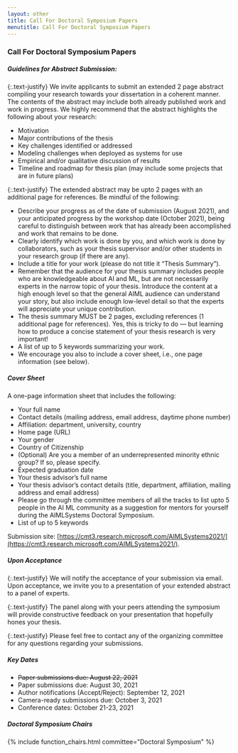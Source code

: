 ```yaml
---
layout: other
title: Call For Doctoral Symposium Papers
menutitle: Call For Doctoral Symposium Papers
---
```


### Call For Doctoral Symposium Papers

##### Guidelines for Abstract Submission:

{:.text-justify}
We invite applicants to submit an extended 2 page abstract compiling your research towards your dissertation in a coherent manner. The contents of the abstract may include both already published work and work in progress. We highly recommend that the abstract highlights the following about your research:

* Motivation
* Major contributions of the thesis
* Key challenges identified or addressed
* Modeling challenges when deployed as systems for use
* Empirical and/or qualitative discussion of results
* Timeline and roadmap for thesis plan (may include some projects that are in future plans)


{:.text-justify}
The extended abstract may be upto 2 pages with an additional page for references. Be mindful of the following:

* Describe your progress as of the date of submission (August 2021), and your anticipated progress by the workshop date (October 2021), being careful to distinguish between work that has already been accomplished and work that remains to be done.
* Clearly identify which work is done by you, and which work is done by collaborators, such as your thesis supervisor and/or other students in your research group (if there are any). 
* Include a title for your work (please do not title it “Thesis Summary”).
* Remember that the audience for your thesis summary includes people who are knowledgeable about AI and ML, but are not necessarily experts in the narrow topic of your thesis. Introduce the content at a high enough level so that the general AIML audience can understand your story, but also include enough low-level detail so that the experts will appreciate your unique contribution.
* The thesis summary MUST be 2 pages, excluding references (1 additional page for references). Yes, this is tricky to do — but learning how to produce a concise statement of your thesis research is very important!
* A list of up to 5 keywords summarizing your work. 
* We encourage you also to include a cover sheet, i.e., one page information (see below).


##### Cover Sheet
A one-page information sheet that includes the following:

* Your full name
* Contact details (mailing address, email address, daytime phone number)
* Affiliation: department, university, country
* Home page (URL)
* Your gender
* Country of Citizenship
* (Optional) Are you a member of an underrepresented minority ethnic group? If so, please specify.
* Expected graduation date
* Your thesis advisor’s full name
* Your thesis advisor’s contact details (title, department, affiliation, mailing address and email address)
* Please go through the committee members of all the tracks to list upto 5 people in the AI ML community as a suggestion for mentors for yourself during the AIMLSystems Doctoral Symposium.
* List of up to 5 keywords 


Submission site: [https://cmt3.research.microsoft.com/AIMLSystems2021/](https://cmt3.research.microsoft.com/AIMLSystems2021/).


##### Upon Acceptance

{:.text-justify}
We will notify the acceptance of your submission via email. Upon acceptance, we invite you to a presentation of your extended abstract to a panel of experts.

{:.text-justify}
The panel along with your peers attending the symposium will provide constructive feedback on your presentation that hopefully hones your thesis.

{:.text-justify}
Please feel free to contact any of the organizing committee for any questions regarding your submissions. 


##### Key Dates
* ~~Paper submissions due: August 22, 2021~~
* Paper submissions due: August 30, 2021
* Author notifications (Accept/Reject): September 12, 2021
* Camera-ready submissions due: October 3, 2021
* Conference dates: October 21-23, 2021



##### Doctoral Symposium Chairs

{% include function_chairs.html committee="Doctoral Symposium" %}
